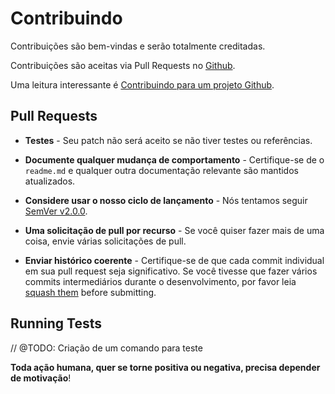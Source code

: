 # Contribuindo

Contribuições são bem-vindas e serão totalmente creditadas.

Contribuições são aceitas via Pull Requests no [Github](https://github.com/ReinanHS/ifs-computacao-Inteligente/pulls).

Uma leitura interessante é [Contribuindo para um projeto Github](http://jasonlewis.me/article/contributing-to-a-github-project).

## Pull Requests

- **Testes** - Seu patch não será aceito se não tiver testes ou referências.

- **Documente qualquer mudança de comportamento** - Certifique-se de o `readme.md` e qualquer outra documentação relevante são mantidos atualizados.

- **Considere usar o nosso ciclo de lançamento** - Nós tentamos seguir [SemVer v2.0.0](http://semver.org/).

- **Uma solicitação de pull por recurso** - Se você quiser fazer mais de uma coisa, envie várias solicitações de pull.

- **Enviar histórico coerente** - Certifique-se de que cada commit individual em sua pull request seja significativo. Se você tivesse que fazer vários commits intermediários durante o desenvolvimento, por favor leia [squash them](http://www.git-scm.com/book/en/v2/Git-Tools-Rewriting-History#Changing-Multiple-Commit-Messages) before submitting.

## Running Tests

// @TODO: Criação de um comando para teste 

**Toda ação humana, quer se torne positiva ou negativa, precisa depender de motivação**!